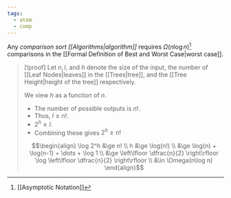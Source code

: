 ```yaml
---
tags:
  - atom
  - comp
---
```

Any *comparison sort [[Algorithms|algorithm]]* requires $\Omega(n\log n)$[^1] comparisons in the [[Formal Definition of Best and Worst Case|worst case]].

> [!proof]
> Let $n,l,$ and $h$ denote the size of the input, the number of [[Leaf Nodes|leaves]] in the [[Trees|tree]], and the [[Tree Height|height of the tree]] respectively.
> 
> We view $h$ as a function of $n$.
> 
> - The number of possible outputs is $n!$.
> - Thus, $l \ge n!$.
> - $2^h \ge l$.
> - Combining these gives $2^h \ge n!$
> 
> $$\begin{align}
> 	\log 2^h &\ge n! \\
> 	h &\ge \log(n!) \\
> 	&\ge \log(n) + \log(n-1) + \dots + \log 1 \\
> 	&\ge \left\lfloor \dfrac{n}{2} \right\rfloor \log \left\lfloor \dfrac{n}{2} \right\rfloor \\
> 	&\in \Omega(n\log n)
> \end{align}$$

[^1]: [[Asymptotic Notation]]
